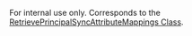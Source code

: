 For internal use only.
Corresponds to the [RetrievePrincipalSyncAttributeMappings Class](https://msdn.microsoft.com/library/microsoft.crm.sdk.messages.retrieveprincipalsyncattributemappingsrequest.aspx).
